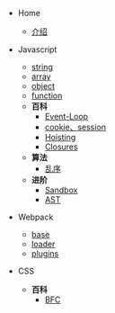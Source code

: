   * Home
    * [介绍](/README.md)

  * Javascript
    * [string](/pages/javascript/string)
    * [array](/pages/javascript/array)
    * [object](/pages/javascript/object)
    * [function](/pages/javascript/function)
    * **百科**
      * [Event-Loop](/pages/javascript/baike/event-loop)
      * [cookie、session](/pages/javascript/baike/difference-of-cookie-session-and-so-on)
      * [Hoisting](/pages/javascript/baike/hoisting)
      * [Closures](/pages/javascript/baike/closures)
    * **算法**
      * [乱序](/pages/javascript/algorithm/sort)
    * **进阶**
      * [Sandbox](/pages/javascript/advanced/sandbox)
      * [AST](/pages/javascript/advanced/ast)

  * Webpack
    * [base](/pages/webpack/base)
    * [loader](/pages/webpack/loader)
    * [plugins](/pages/webpack/plugins)

  * CSS
    * **百科**
      * [BFC](/pages/css/baike/bfc)
      
